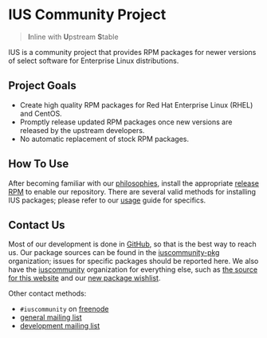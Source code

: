 # IUS Community Project

> **I**nline with **U**pstream **S**table

IUS is a community project that provides RPM packages for newer versions of
select software for Enterprise Linux distributions.

## Project Goals

* Create high quality RPM packages for Red Hat Enterprise Linux (RHEL) and
  CentOS.
* Promptly release updated RPM packages once new versions are released by the
  upstream developers.
* No automatic replacement of stock RPM packages.

## How To Use

After becoming familiar with our [philosophies][1], install the appropriate
[release RPM][2] to enable our repository.  There are several valid methods for
installing IUS packages; please refer to our [usage][3] guide for specifics.

## Contact Us

Most of our development is done in [GitHub][4], so that is the best way to
reach us.  Our package sources can be found in the [iuscommunity-pkg][5]
organization; issues for specific packages should be reported here.  We also
have the [iuscommunity][6] organization for everything else, such as [the
source for this website][7] and our [new package wishlist][8].

Other contact methods:

* `#iuscommunity` on [freenode][9]
* [general mailing list][10]
* [development mailing list][11]

[1]: Philosophy.md
[2]: GettingStarted.md
[3]: Usage.md
[4]: https://github.com
[5]: https://github.com/iuscommunity-pkg
[6]: https://github.com/iuscommunity
[7]: https://github.com/iuscommunity/ius.io
[8]: https://github.com/iuscommunity/wishlist
[9]: https://freenode.net
[10]: https://launchpad.net/~ius-community
[11]: https://launchpad.net/~ius-coredev
